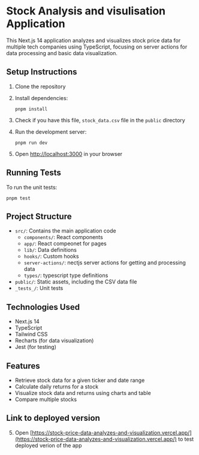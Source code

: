 # Stock Analysis and visulisation  Application

This Next.js 14 application analyzes and visualizes stock price data for multiple tech companies using TypeScript, focusing on server actions for data processing and basic data visualization.

## Setup Instructions

1. Clone the repository
2. Install dependencies:
   ```
   pnpm install
   ```
3. Check if you have this file,  `stock_data.csv` file in the `public` directory

4. Run the development server:
   ```
   pnpm run dev
   ```
5. Open [http://localhost:3000](http://localhost:3000) in your browser

## Running Tests

To run the unit tests:

```
pnpm test
```

## Project Structure

- `src/`: Contains the main application code
  - `components/`: React components
  - `app/`: React compeonet for pages 
  - `lib/`: Data definitions
  - `hooks/`: Custom hooks 
  - `server-actions/`: nectjs server actions for getting and processing data 
  - `types/`: typescript type definitions
- `public/`: Static assets, including the CSV data file
- `_tests_/`: Unit tests

## Technologies Used

- Next.js 14
- TypeScript
- Tailwind CSS
- Recharts (for data visualization)
- Jest (for testing)

## Features

- Retrieve stock data for a given ticker and date range
- Calculate daily returns for a stock
- Visualize stock data and returns using charts and table
- Compare multiple stocks

## Link to deployed version

5. Open [https://stock-price-data-analyzes-and-visualization.vercel.app/](https://stock-price-data-analyzes-and-visualization.vercel.app/)  to test deployed verion of the app
